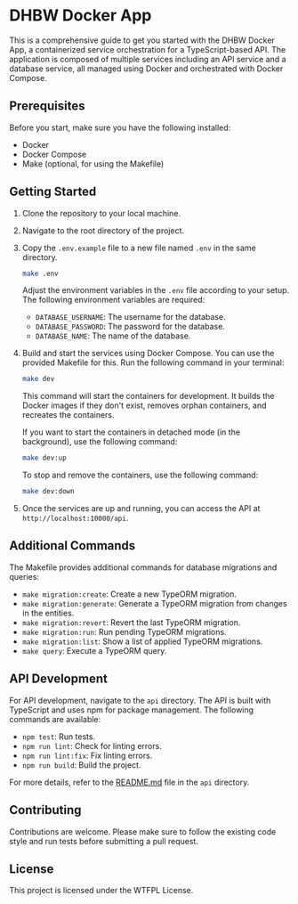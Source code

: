 # DHBW Docker App

This is a comprehensive guide to get you started with the DHBW Docker App, a containerized service orchestration for a TypeScript-based API. The application is composed of multiple services including an API service and a database service, all managed using Docker and orchestrated with Docker Compose.

## Prerequisites

Before you start, make sure you have the following installed:

- Docker
- Docker Compose
- Make (optional, for using the Makefile)

## Getting Started

1. Clone the repository to your local machine.

2. Navigate to the root directory of the project.

3. Copy the `.env.example` file to a new file named `.env` in the same directory.
   
   ```bash
   make .env
   ```
   
   Adjust the environment variables in the `.env` file according to your setup. The following environment variables are required:

    - `DATABASE_USERNAME`: The username for the database.
    - `DATABASE_PASSWORD`: The password for the database.
    - `DATABASE_NAME`: The name of the database.

4. Build and start the services using Docker Compose. You can use the provided Makefile for this. Run the following command in your terminal:

    ```bash
    make dev
    ```

   This command will start the containers for development. It builds the Docker images if they don't exist, removes orphan containers, and recreates the containers.

   If you want to start the containers in detached mode (in the background), use the following command:

    ```bash
    make dev:up
    ```

   To stop and remove the containers, use the following command:

    ```bash
    make dev:down
    ```

5. Once the services are up and running, you can access the API at `http://localhost:10000/api`.

## Additional Commands

The Makefile provides additional commands for database migrations and queries:

- `make migration:create`: Create a new TypeORM migration.
- `make migration:generate`: Generate a TypeORM migration from changes in the entities.
- `make migration:revert`: Revert the last TypeORM migration.
- `make migration:run`: Run pending TypeORM migrations.
- `make migration:list`: Show a list of applied TypeORM migrations.
- `make query`: Execute a TypeORM query.

## API Development

For API development, navigate to the `api` directory. The API is built with TypeScript and uses npm for package management. The following commands are available:

- `npm test`: Run tests.
- `npm run lint`: Check for linting errors.
- `npm run lint:fix`: Fix linting errors.
- `npm run build`: Build the project.

For more details, refer to the [README.md](/api/README.md) file in the `api` directory.

## Contributing

Contributions are welcome. Please make sure to follow the existing code style and run tests before submitting a pull request.

## License

This project is licensed under the WTFPL License.